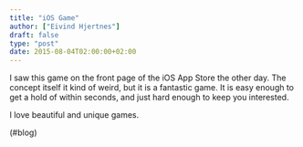 ```yaml
---
title: "iOS Game"
author: ["Eivind Hjertnes"]
draft: false
type: "post"
date: 2015-08-04T02:00:00+02:00
---
```


I saw this game on the front page of the iOS App Store the other day.
The concept itself it kind of weird, but it is a fantastic game. It is
easy enough to get a hold of within seconds, and just hard enough to
keep you interested.

I love beautiful and unique games.

(#blog)
